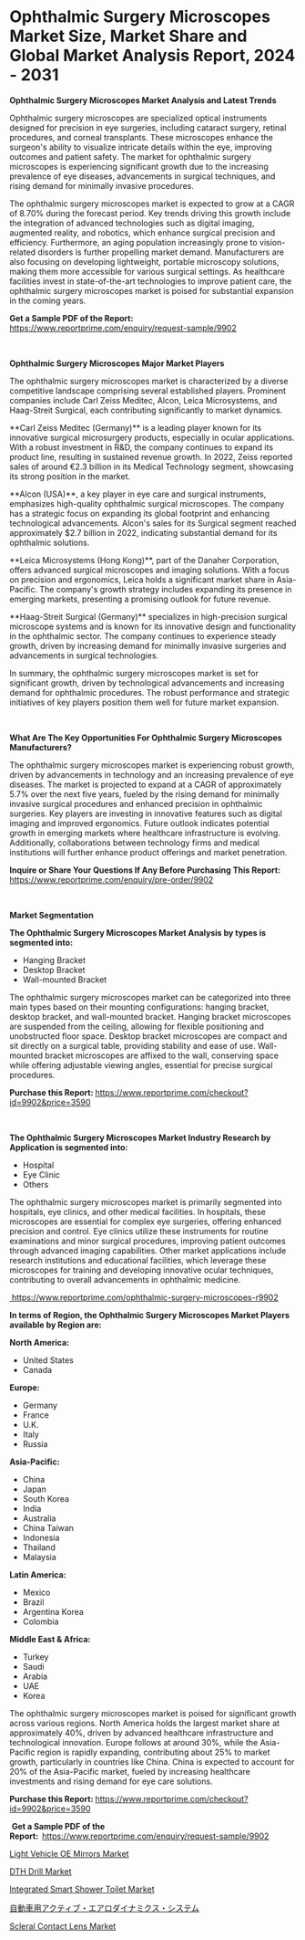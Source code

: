 <p><h1>Ophthalmic Surgery Microscopes Market Size, Market Share and Global Market Analysis Report, 2024 - 2031</h1></p><p><strong>Ophthalmic Surgery Microscopes Market Analysis and Latest Trends</strong></p>
<p><p>Ophthalmic surgery microscopes are specialized optical instruments designed for precision in eye surgeries, including cataract surgery, retinal procedures, and corneal transplants. These microscopes enhance the surgeon's ability to visualize intricate details within the eye, improving outcomes and patient safety. The market for ophthalmic surgery microscopes is experiencing significant growth due to the increasing prevalence of eye diseases, advancements in surgical techniques, and rising demand for minimally invasive procedures.</p><p>The ophthalmic surgery microscopes market is expected to grow at a CAGR of 8.70% during the forecast period. Key trends driving this growth include the integration of advanced technologies such as digital imaging, augmented reality, and robotics, which enhance surgical precision and efficiency. Furthermore, an aging population increasingly prone to vision-related disorders is further propelling market demand. Manufacturers are also focusing on developing lightweight, portable microscopy solutions, making them more accessible for various surgical settings. As healthcare facilities invest in state-of-the-art technologies to improve patient care, the ophthalmic surgery microscopes market is poised for substantial expansion in the coming years.</p></p>
<p><strong>Get a Sample PDF of the Report:&nbsp;</strong> <a href="https://www.reportprime.com/enquiry/request-sample/9902">https://www.reportprime.com/enquiry/request-sample/9902</a></p>
<p>&nbsp;</p>
<p><strong>Ophthalmic Surgery Microscopes Major Market Players</strong></p>
<p><p>The ophthalmic surgery microscopes market is characterized by a diverse competitive landscape comprising several established players. Prominent companies include Carl Zeiss Meditec, Alcon, Leica Microsystems, and Haag-Streit Surgical, each contributing significantly to market dynamics.</p><p>**Carl Zeiss Meditec (Germany)** is a leading player known for its innovative surgical microsurgery products, especially in ocular applications. With a robust investment in R&D, the company continues to expand its product line, resulting in sustained revenue growth. In 2022, Zeiss reported sales of around €2.3 billion in its Medical Technology segment, showcasing its strong position in the market.</p><p>**Alcon (USA)**, a key player in eye care and surgical instruments, emphasizes high-quality ophthalmic surgical microscopes. The company has a strategic focus on expanding its global footprint and enhancing technological advancements. Alcon's sales for its Surgical segment reached approximately $2.7 billion in 2022, indicating substantial demand for its ophthalmic solutions.</p><p>**Leica Microsystems (Hong Kong)**, part of the Danaher Corporation, offers advanced surgical microscopes and imaging solutions. With a focus on precision and ergonomics, Leica holds a significant market share in Asia-Pacific. The company's growth strategy includes expanding its presence in emerging markets, presenting a promising outlook for future revenue.</p><p>**Haag-Streit Surgical (Germany)** specializes in high-precision surgical microscope systems and is known for its innovative design and functionality in the ophthalmic sector. The company continues to experience steady growth, driven by increasing demand for minimally invasive surgeries and advancements in surgical technologies.</p><p>In summary, the ophthalmic surgery microscopes market is set for significant growth, driven by technological advancements and increasing demand for ophthalmic procedures. The robust performance and strategic initiatives of key players position them well for future market expansion.</p></p>
<p>&nbsp;</p>
<p><strong>What Are The Key Opportunities For Ophthalmic Surgery Microscopes Manufacturers?</strong></p>
<p><p>The ophthalmic surgery microscopes market is experiencing robust growth, driven by advancements in technology and an increasing prevalence of eye diseases. The market is projected to expand at a CAGR of approximately 5.7% over the next five years, fueled by the rising demand for minimally invasive surgical procedures and enhanced precision in ophthalmic surgeries. Key players are investing in innovative features such as digital imaging and improved ergonomics. Future outlook indicates potential growth in emerging markets where healthcare infrastructure is evolving. Additionally, collaborations between technology firms and medical institutions will further enhance product offerings and market penetration.</p></p>
<p><strong>Inquire or Share Your Questions If Any Before Purchasing This Report:</strong> <a href="https://www.reportprime.com/enquiry/pre-order/9902">https://www.reportprime.com/enquiry/pre-order/9902</a></p>
<p>&nbsp;</p>
<p><strong>Market Segmentation</strong></p>
<p><strong>The Ophthalmic Surgery Microscopes Market Analysis by types is segmented into:</strong></p>
<p><ul><li>Hanging Bracket</li><li>Desktop Bracket</li><li>Wall-mounted Bracket</li></ul></p>
<p><p>The ophthalmic surgery microscopes market can be categorized into three main types based on their mounting configurations: hanging bracket, desktop bracket, and wall-mounted bracket. Hanging bracket microscopes are suspended from the ceiling, allowing for flexible positioning and unobstructed floor space. Desktop bracket microscopes are compact and sit directly on a surgical table, providing stability and ease of use. Wall-mounted bracket microscopes are affixed to the wall, conserving space while offering adjustable viewing angles, essential for precise surgical procedures.</p></p>
<p><strong>Purchase this Report:&nbsp;</strong><a href="https://www.reportprime.com/checkout?id=9902&price=3590">https://www.reportprime.com/checkout?id=9902&price=3590</a></p>
<p>&nbsp;</p>
<p><strong>The Ophthalmic Surgery Microscopes Market Industry Research by Application is segmented into:</strong></p>
<p><ul><li>Hospital</li><li>Eye Clinic</li><li>Others</li></ul></p>
<p><p>The ophthalmic surgery microscopes market is primarily segmented into hospitals, eye clinics, and other medical facilities. In hospitals, these microscopes are essential for complex eye surgeries, offering enhanced precision and control. Eye clinics utilize these instruments for routine examinations and minor surgical procedures, improving patient outcomes through advanced imaging capabilities. Other market applications include research institutions and educational facilities, which leverage these microscopes for training and developing innovative ocular techniques, contributing to overall advancements in ophthalmic medicine.</p></p>
<p><a href="https://www.reportprime.com/ophthalmic-surgery-microscopes-r9902">&nbsp;https://www.reportprime.com/ophthalmic-surgery-microscopes-r9902</a></p>
<p><strong>In terms of Region, the Ophthalmic Surgery Microscopes Market Players available by Region are:</strong></p>
<p>
    <p> <strong> North America: </strong>
        <ul>
            <li>United States</li>
            <li>Canada</li>
        </ul>
        </p> 
    <p> <strong> Europe: </strong>
        <ul>
            <li>Germany</li>
            <li>France</li>
            <li>U.K.</li>
            <li>Italy</li>
            <li>Russia</li>
        </ul>
        </p> 
    <p> <strong> Asia-Pacific: </strong>
        <ul>
            <li>China</li>
            <li>Japan</li>
            <li>South Korea</li>
            <li>India</li>
            <li>Australia</li>
            <li>China Taiwan</li>
            <li>Indonesia</li>
            <li>Thailand</li>
            <li>Malaysia</li>
        </ul>
        </p> 
    <p> <strong> Latin America: </strong>
        <ul>
            <li>Mexico</li>
            <li>Brazil</li>
            <li>Argentina Korea</li>
            <li>Colombia</li>
        </ul>
        </p> 
    <p> <strong> Middle East & Africa: </strong>
        <ul>
            <li>Turkey</li>
            <li>Saudi</li>
            <li>Arabia</li>
            <li>UAE</li>
            <li>Korea</li>
        </ul>
    </p>
    </p>
<p><p>The ophthalmic surgery microscopes market is poised for significant growth across various regions. North America holds the largest market share at approximately 40%, driven by advanced healthcare infrastructure and technological innovation. Europe follows at around 30%, while the Asia-Pacific region is rapidly expanding, contributing about 25% to market growth, particularly in countries like China. China is expected to account for 20% of the Asia-Pacific market, fueled by increasing healthcare investments and rising demand for eye care solutions.</p></p>
<p><strong>Purchase this Report: </strong><a href="https://www.reportprime.com/checkout?id=9902&price=3590">https://www.reportprime.com/checkout?id=9902&price=3590</a></p>
<p>&nbsp;<strong>Get a Sample PDF of the Report:&nbsp;&nbsp;</strong><a href="https://www.reportprime.com/enquiry/request-sample/9902">https://www.reportprime.com/enquiry/request-sample/9902</a></p>
<p><strong></strong></p>
<p><p><a href="https://medium.com/@julia.vaughan5768/the-global-market-overview-of-the-light-vehicle-oe-mirrors-market-provides-a-unique-perspective-3d77fe353c09">Light Vehicle OE Mirrors Market</a></p><p><a href="https://medium.com/@julia.vaughan5768/the-global-dth-drill-market-is-at-the-forefront-of-innovation-driving-rapid-industry-evolution-e978005f539d">DTH Drill Market</a></p><p><a href="https://issuu.com/reportprime-2/docs/integrated-smart-shower-toilet-mark_8dd1233d467d46">Integrated Smart Shower Toilet Market</a></p><p><a href="https://medium.com/@gordonjast2023/automotive-active-aerodynamics-system-9cf1f7f52d0a">自動車用アクティブ・エアロダイナミクス・システム</a></p><p><a href="https://github.com/FassouRP/Market-Research-Report-List-6/blob/main/scleral-contact-lens-market.md">Scleral Contact Lens Market</a></p></p>